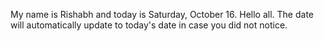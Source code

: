 My name is Rishabh and today is Saturday, October 16. Hello all. The date will automatically update to today's date in case you did not notice.
